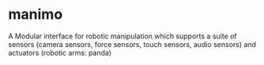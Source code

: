# manimo
A Modular interface for robotic manipulation which supports a suite of sensors (camera sensors, force sensors, touch sensors, audio sensors) and actuators (robotic arms: panda)
